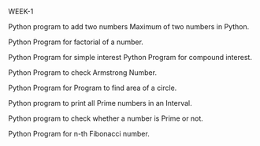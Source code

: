 WEEK-1

Python program to add two numbers Maximum of two numbers in Python.

Python Program for factorial of a number.

Python Program for simple interest Python Program for compound interest.

Python Program to check Armstrong Number.

Python Program for Program to find area of a circle.

Python program to print all Prime numbers in an Interval.

Python program to check whether a number is Prime or not.

Python Program for n-th Fibonacci number.
